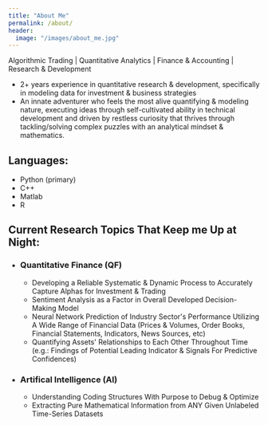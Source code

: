 ```yaml
---
title: "About Me"
permalink: /about/
header:
  image: "/images/about_me.jpg"
---
```

Algorithmic Trading | Quantitative Analytics | Finance & Accounting | Research & Development

- 2+ years experience in quantitative research & development, specifically in modeling data for investment & business strategies
- An innate adventurer who feels the most alive quantifying & modeling nature, executing ideas through self-cultivated ability in technical development and driven by restless curiosity that thrives through tackling/solving complex puzzles with an analytical mindset & mathematics.


## Languages:
- Python (primary)
- C++ 
- Matlab
- R

## Current Research Topics That Keep me Up at Night:
- ### Quantitative Finance (QF)
  - Developing a Reliable Systematic & Dynamic Process to Accurately Capture Alphas for Investment & Trading
  - Sentiment Analysis as a Factor in Overall Developed Decision-Making Model
  - Neural Network Prediction of Industry Sector's Performance Utilizing A Wide Range of Financial Data (Prices & Volumes, Order Books, Financial Statements, Indicators, News Sources, etc)
  - Quantifying Assets' Relationships to Each Other Throughout Time (e.g.: Findings of Potential Leading Indicator & Signals For Predictive Confidences)

- ### Artifical Intelligence (AI)
  - Understanding Coding Structures With Purpose to Debug & Optimize
  - Extracting Pure Mathematical Information from ANY Given Unlabeled Time-Series Datasets

